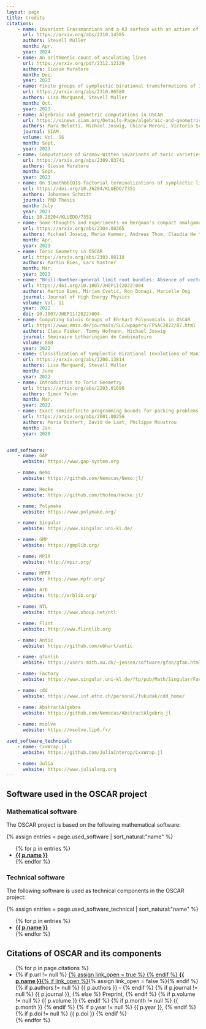 ```yaml
---
layout: page
title: Credits
citations:
    - name: Invariant Grassmannians and a K3 surface with an action of order 192*2
      url: https://arxiv.org/abs/2210.14585
      authors: Stevell Muller
      month: Apr.
      year: 2024
    - name: An arithmetic count of osculating lines
      url: https://arxiv.org/pdf/2312.12129
      authors: Giosuè Muratore
      month: Dec.
      year: 2023
    - name: Finite groups of symplectic birational transformations of IHS manifolds of OG10 type
      url: https://arxiv.org/abs/2310.06580
      authors: Lisa Marquand, Stevell Muller
      month: Oct.
      year: 2023
    - name: Algebraic and geometric computations in OSCAR
      url: https://sinews.siam.org/Details-Page/algebraic-and-geometric-computations-in-oscar
      authors: Mara Belotti, Michael Joswig, Chiara Meroni, Victoria Schleis, Johannes Schmitt
      journal: SIAM
      volume: Vol. 56
      month: Sept.
      year: 2023
    - name: Computations of Gromov-Witten invariants of toric varieties
      url: https://arxiv.org/abs/2309.03741
      authors: Giosuè Muratore
      month: Sept.
      year: 2023
    - name: On $\mathbb{Q}$-factorial terminalizations of symplectic linear quotient singularities
      url: https://doi.org/10.26204/KLUEDO/7351
      authors: Johannes Schmitt
      journal: PhD Thesis
      month: July
      year: 2023
      doi: 10.26204/KLUEDO/7351
    - name: Some thoughts and experiments on Bergman's compact amalgamation problem
      url: https://arxiv.org/abs/2304.08365
      authors: Michael Joswig, Mario Kummer, Andreas Thom, Claudia He Yun
      month: Apr.
      year: 2023
    - name: Toric Geometry in OSCAR
      url: https://arxiv.org/abs/2303.08110
      authors: Martin Bies, Lars Kastner
      month: Mar.
      year: 2023
    - name: "Brill-Noether-general limit root bundles: Absence of vector-like exotics in F-theory Standard Models"
      url: https://doi.org/10.1007/JHEP11(2022)004
      authors: Martin Bies, Mirjam Cvetič, Ron Donagi, Marielle Ong
      journal: Journal of High Energy Physics
      volume: Vol. 11
      year: 2022
      doi: 10.1007/JHEP11(2022)004
    - name: Computing Galois Groups of Ehrhart Polynomials in OSCAR
      url: https://www.emis.de/journals/SLC/wpapers/FPSAC2022/87.html
      authors: Claus Fieker, Tommy Hofmann, Michael Joswig
      journal: Séminaire Lotharingien de Combinatoire
      volume: 86B
      year: 2022
    - name: Classification of Symplectic Birational Involutions of Manifolds of OG10 type
      url: https://arxiv.org/abs/2206.13814
      authors: Lisa Marquand, Stevell Muller
      month: June
      year: 2022
    - name: Introduction to Toric Geometry
      url: https://arxiv.org/abs/2203.01690
      authors: Simon Telen
      month: Mar.
      year: 2022
    - name: Exact semidefinite programming bounds for packing problems
      url: https://arxiv.org/abs/2001.00256
      authors: Maria Dostert, David de Laat, Philippe Moustrou
      month: Jan.
      year: 2020


used_software:
    - name: GAP
      website: https://www.gap-system.org

    - name: Nemo
      website: https://github.com/Nemocas/Nemo.jl/

    - name: Hecke
      website: https://github.com/thofma/Hecke.jl/

    - name: Polymake
      website: https://www.polymake.org/

    - name: Singular
      website: https://www.singular.uni-kl.de/

    - name: GMP
      website: https://gmplib.org/

    - name: MPIR
      website: http://mpir.org/

    - name: MPFR
      website: https://www.mpfr.org/

    - name: Arb
      website: http://arblib.org/

    - name: NTL
      website: https://www.shoup.net/ntl

    - name: Flint
      website: http://www.flintlib.org

    - name: Antic
      website: https://github.com/wbhart/antic

    - name: gfanlib
      website: https://users-math.au.dk/~jensen/software/gfan/gfan.html

    - name: Factory
      website: https://www.singular.uni-kl.de/ftp/pub/Math/Singular/Factory/README

    - name: cdd
      website: https://www.inf.ethz.ch/personal/fukudak/cdd_home/

    - name: AbstractAlgebra
      website: https://github.com/Nemocas/AbstractAlgebra.jl
      
    - name: msolve
      website: https://msolve.lip6.fr/

used_software_technical:
    - name: CxxWrap.jl
      website: https://github.com/JuliaInterop/CxxWrap.jl

    - name: Julia
      website: https://www.julialang.org
---
```


## Software used in the OSCAR project

### Mathematical software

The OSCAR project is based on the following mathematical software:

{% assign entries = page.used_software | sort_natural:"name" %}
<ul class="software_credits_list">
{% for p in entries %}
  <li>
    <a href="{{ p.website }}">
    <strong>{{ p.name }}</strong>
    </a>
  </li>
{% endfor %}
</ul>

### Technical software

The following software is used as technical components in the OSCAR project:

{% assign entries = page.used_software_technical | sort_natural:"name" %}
<ul>
{% for p in entries %}
  <li>
    <a href="{{ p.website }}">
    <strong>{{ p.name }}</strong>
    </a>
  </li>
{% endfor %}
</ul>

## Citations of OSCAR and its components

<ul>
  {% for p in page.citations %}
  <li>
      {% if p.url != null %}
          <a href="{{ p.url }}">
          {% assign link_open = true %}
      {% endif %}
      <strong>{{ p.name }}</strong>{% if link_open %}</a>{% assign link_open = false %}{% endif %}
      {% if p.authors != null %} {{ p.authors }} - {% endif %}
      {% if p.journal != null %} {{ p.journal }}, {% else %} Preprint, {% endif %}
      {% if p.volume != null %} {{ p.volume }} {% endif %}
      {% if p.month != null %} {{ p.month }} {% endif %}
      {% if p.year != null %} {{ p.year }}, {% endif %}
      {% if p.doi != null %} {{ p.doi }} {% endif %}
  </li>
  {% endfor %}
</ul>

